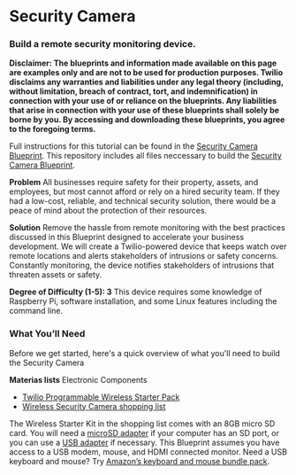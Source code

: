 # Security Camera
### Build a remote security monitoring device.

**Disclaimer: The blueprints and information made available on this page are examples only and are not to be used for production purposes. Twilio disclaims any warranties and liabilities under any legal theory (including, without limitation, breach of contract, tort, and indemnification) in connection with your use of or reliance on the blueprints. Any liabilities that arise in connection with your use of these blueprints shall solely be borne by you. By accessing and downloading these blueprints, you agree to the foregoing terms.**

Full instructions for this tutorial can be found in the [Security Camera Blueprint](https://www.twilio.com/wireless/blueprints/security-camera/). This repository includes all files neccessary to build the [Security Camera Blueprint](https://www.twilio.com/wireless/blueprints/security-camera/).

**Problem** All businesses require safety for their property, assets, and employees, but most cannot afford or rely on a hired security team. If they had a low-cost, reliable, and technical security solution, there would be a peace of mind about the protection of their resources.


**Solution** Remove the hassle from remote monitoring with the best practices discussed in this Blueprint designed to accelerate your business development. We will create a Twilio-powered device that keeps watch over remote locations and alerts stakeholders of intrusions or safety concerns. Constantly monitoring, the device notifies stakeholders of intrusions that threaten assets or safety.


**Degree of Difficulty (1-5): 3**  This device requires some knowledge of Raspberry Pi, software installation, and some Linux features including the command line.

### What You’ll Need

Before we get started, here's a quick overview of what you'll need to build the Security Camera

**Materias lists**
Electronic Components
* [Twilio Programmable Wireless Starter Pack](https://www.twilio.com/console/wireless/sims/orders/new)
* [Wireless Security Camera shopping list](https://www.amazon.com/gp/registry/wishlist/31BE0GL8116HE/ref=cm_wl_rlist_create)

The Wireless Starter Kit in the shopping list comes with an 8GB micro SD card. You will need a [microSD adapter](https://www.amazon.com/SanDisk-microSD-Memory-Adapter-MICROSD-ADAPTER/dp/B0047WZOOO/ref=sr_1_4?s=electronics&ie=UTF8&qid=1501698065&sr=1-4&keywords=micro+sd+card+to) if your computer has an SD port, or you can use a [USB adapter](https://www.amazon.com/Adapter-Standard-Connector-Smartphones-Function/dp/B01BXSKPES/ref=sr_1_6?ie=UTF8&qid=1501697821&sr=8-6&keywords=micro+sd+to+sd+adapter) if necessary. This Blueprint assumes you have access to a USB modem, mouse, and HDMI connected monitor. Need a USB keyboard and mouse? Try [Amazon’s keyboard and mouse bundle pack](https://www.amazon.com/AmazonBasics-Wired-Keyboard-Mouse-Bundle/dp/B00B7GV802/ref=sr_1_4?ie=UTF8&qid=1502486034&sr=8-4&keywords=usb+mouse+and+keyboard).
